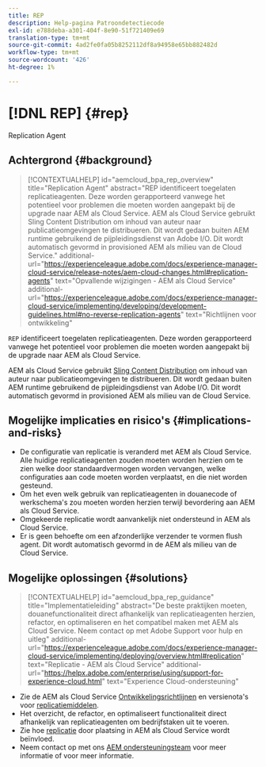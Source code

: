 ```yaml
---
title: REP
description: Help-pagina Patroondetectiecode
exl-id: e788deba-a301-404f-8e90-51f721409e69
translation-type: tm+mt
source-git-commit: 4ad2fe0fa05b8252112df8a94958e65bb882482d
workflow-type: tm+mt
source-wordcount: '426'
ht-degree: 1%

---
```


# [!DNL REP] {#rep}

Replication Agent

## Achtergrond {#background}

>[!CONTEXTUALHELP]
>id="aemcloud_bpa_rep_overview"
>title="Replication Agent"
>abstract="REP identificeert toegelaten replicatieagenten. Deze worden gerapporteerd vanwege het potentieel voor problemen die moeten worden aangepakt bij de upgrade naar AEM als Cloud Service. AEM als Cloud Service gebruikt Sling Content Distribution om inhoud van auteur naar publicatieomgevingen te distribueren. Dit wordt gedaan buiten AEM runtime gebruikend de pijpleidingsdienst van Adobe I/O. Dit wordt automatisch gevormd in provisioned AEM als milieu van de Cloud Service."
>additional-url="https://experienceleague.adobe.com/docs/experience-manager-cloud-service/release-notes/aem-cloud-changes.html#replication-agents" text="Opvallende wijzigingen - AEM als Cloud Service"
>additional-url="https://experienceleague.adobe.com/docs/experience-manager-cloud-service/implementing/developing/development-guidelines.html#no-reverse-replication-agents" text="Richtlijnen voor ontwikkeling"

`REP` identificeert toegelaten replicatieagenten. Deze worden gerapporteerd vanwege het potentieel voor problemen die moeten worden aangepakt bij de upgrade naar AEM als Cloud Service.

AEM als Cloud Service gebruikt [Sling Content Distribution](https://sling.apache.org/documentation/bundles/content-distribution.html) om inhoud van auteur naar publicatieomgevingen te distribueren. Dit wordt gedaan buiten AEM runtime gebruikend de pijpleidingsdienst van Adobe I/O. Dit wordt automatisch gevormd in provisioned AEM als milieu van de Cloud Service.

## Mogelijke implicaties en risico&#39;s {#implications-and-risks}

* De configuratie van replicatie is veranderd met AEM als Cloud Service. Alle huidige replicatieagenten zouden moeten worden herzien om te zien welke door standaardvermogen worden vervangen, welke configuraties aan code moeten worden verplaatst, en die niet worden gesteund.
* Om het even welk gebruik van replicatieagenten in douanecode of werkschema&#39;s zou moeten worden herzien terwijl bevordering aan AEM als Cloud Service.
* Omgekeerde replicatie wordt aanvankelijk niet ondersteund in AEM als Cloud Service.
* Er is geen behoefte om een afzonderlijke verzender te vormen flush agent. Dit wordt automatisch gevormd in de AEM als milieu van de Cloud Service.

## Mogelijke oplossingen {#solutions}

>[!CONTEXTUALHELP]
>id="aemcloud_bpa_rep_guidance"
>title="Implementatieleiding"
>abstract="De beste praktijken moeten, douanefunctionaliteit direct afhankelijk van replicatieagenten herzien, refactor, en optimaliseren en het compatibel maken met AEM als Cloud Service. Neem contact op met Adobe Support voor hulp en uitleg"
>additional-url="https://experienceleague.adobe.com/docs/experience-manager-cloud-service/implementing/deploying/overview.html#replication" text="Replicatie - AEM als Cloud Service"
>additional-url="https://helpx.adobe.com/enterprise/using/support-for-experience-cloud.html" text="Experience Cloud-ondersteuning"

* Zie de AEM als Cloud Service [Ontwikkelingsrichtlijnen](https://experienceleague.adobe.com/docs/experience-manager-cloud-service/implementing/developing/development-guidelines.html#no-reverse-replication-agents) en versienota&#39;s voor [replicatiemiddelen](https://experienceleague.adobe.com/docs/experience-manager-cloud-service/release-notes/aem-cloud-changes.html#replication-agents).
* Het overzicht, de refactor, en optimaliseert functionaliteit direct afhankelijk van replicatieagenten om bedrijfstaken uit te voeren.
* Zie hoe [replicatie](https://experienceleague.adobe.com/docs/experience-manager-cloud-service/implementing/deploying/overview.html#replication) door plaatsing in AEM als Cloud Service wordt beïnvloed.
* Neem contact op met ons [AEM ondersteuningsteam](https://helpx.adobe.com/enterprise/using/support-for-experience-cloud.html) voor meer informatie of voor meer informatie.
